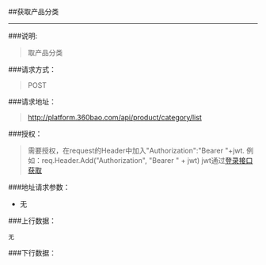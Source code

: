 ##获取产品分类

------------
###说明:
> 取产品分类

###请求方式：
> POST

###请求地址：
> http://platform.360bao.com/api/product/category/list

###授权：
> 需要授权，在request的Header中加入"Authorization":"Bearer "+jwt.
  例如：req.Header.Add("Authorization", "Bearer " + jwt)
  jwt通过[登录接口获取](https://github.com/360bao/Manual/blob/master/%E5%BC%80%E6%94%BE%E5%B9%B3%E5%8F%B0/%E9%94%80%E5%94%AE%E7%AE%A1%E7%90%86api/v4/%E8%B4%A6%E5%8F%B7%E6%8E%A7%E5%88%B6/%E7%99%BB%E5%BD%95.md)

###地址请求参数：
> 
  * 无

###上行数据：
```
无
```
###下行数据：
```
```
